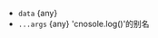 <!-- YAML
added: v8.0.0
changes:
  - version: v9.3.0
    pr-url: https://github.com/nodejs/node/pull/17033
    description: "`console.debug` is now an alias for `console.log`."
-->
* `data` {any}
* `...args` {any}
'cnosole.log()'的别名


